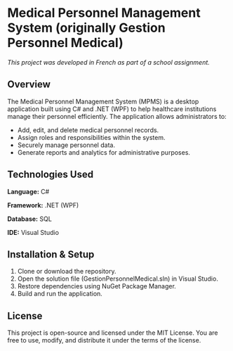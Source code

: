 # Medical Personnel Management System (originally Gestion Personnel Medical)
*This project was developed in French as part of a school assignment.*

## Overview
The Medical Personnel Management System (MPMS) is a desktop application built using C# and .NET (WPF) to help healthcare institutions manage their personnel efficiently. The application allows administrators to:

- Add, edit, and delete medical personnel records.
- Assign roles and responsibilities within the system.
- Securely manage personnel data.
- Generate reports and analytics for administrative purposes.

## Technologies Used
**Language:** C#

**Framework:** .NET (WPF)

**Database:** SQL

**IDE:** Visual Studio

## Installation & Setup
1. Clone or download the repository.
2. Open the solution file (GestionPersonnelMedical.sln) in Visual Studio.
3. Restore dependencies using NuGet Package Manager.
4. Build and run the application.

## License
This project is open-source and licensed under the MIT License. You are free to use, modify, and distribute it under the terms of the license.
